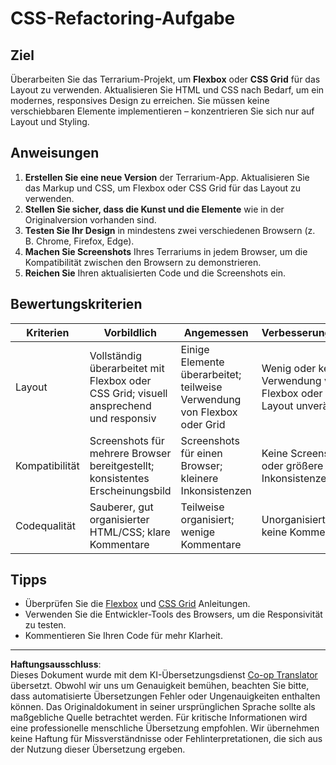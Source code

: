 <!--
CO_OP_TRANSLATOR_METADATA:
{
  "original_hash": "a212cc22a18eddf9046b7a16dfbafd8b",
  "translation_date": "2025-10-03T08:31:45+00:00",
  "source_file": "3-terrarium/2-intro-to-css/assignment.md",
  "language_code": "de"
}
-->
# CSS-Refactoring-Aufgabe

## Ziel

Überarbeiten Sie das Terrarium-Projekt, um **Flexbox** oder **CSS Grid** für das Layout zu verwenden. Aktualisieren Sie HTML und CSS nach Bedarf, um ein modernes, responsives Design zu erreichen. Sie müssen keine verschiebbaren Elemente implementieren – konzentrieren Sie sich nur auf Layout und Styling.

## Anweisungen

1. **Erstellen Sie eine neue Version** der Terrarium-App. Aktualisieren Sie das Markup und CSS, um Flexbox oder CSS Grid für das Layout zu verwenden.
2. **Stellen Sie sicher, dass die Kunst und die Elemente** wie in der Originalversion vorhanden sind.
3. **Testen Sie Ihr Design** in mindestens zwei verschiedenen Browsern (z. B. Chrome, Firefox, Edge).
4. **Machen Sie Screenshots** Ihres Terrariums in jedem Browser, um die Kompatibilität zwischen den Browsern zu demonstrieren.
5. **Reichen Sie** Ihren aktualisierten Code und die Screenshots ein.

## Bewertungskriterien

| Kriterien   | Vorbildlich                                                              | Angemessen                            | Verbesserungswürdig                    |
|-------------|--------------------------------------------------------------------------|---------------------------------------|----------------------------------------|
| Layout      | Vollständig überarbeitet mit Flexbox oder CSS Grid; visuell ansprechend und responsiv | Einige Elemente überarbeitet; teilweise Verwendung von Flexbox oder Grid | Wenig oder keine Verwendung von Flexbox oder Grid; Layout unverändert |
| Kompatibilität | Screenshots für mehrere Browser bereitgestellt; konsistentes Erscheinungsbild | Screenshots für einen Browser; kleinere Inkonsistenzen | Keine Screenshots oder größere Inkonsistenzen |
| Codequalität | Sauberer, gut organisierter HTML/CSS; klare Kommentare                  | Teilweise organisiert; wenige Kommentare | Unorganisierter Code; keine Kommentare |

## Tipps

- Überprüfen Sie die [Flexbox](https://css-tricks.com/snippets/css/a-guide-to-flexbox/) und [CSS Grid](https://css-tricks.com/snippets/css/complete-guide-grid/) Anleitungen.
- Verwenden Sie die Entwickler-Tools des Browsers, um die Responsivität zu testen.
- Kommentieren Sie Ihren Code für mehr Klarheit.

---

**Haftungsausschluss**:  
Dieses Dokument wurde mit dem KI-Übersetzungsdienst [Co-op Translator](https://github.com/Azure/co-op-translator) übersetzt. Obwohl wir uns um Genauigkeit bemühen, beachten Sie bitte, dass automatisierte Übersetzungen Fehler oder Ungenauigkeiten enthalten können. Das Originaldokument in seiner ursprünglichen Sprache sollte als maßgebliche Quelle betrachtet werden. Für kritische Informationen wird eine professionelle menschliche Übersetzung empfohlen. Wir übernehmen keine Haftung für Missverständnisse oder Fehlinterpretationen, die sich aus der Nutzung dieser Übersetzung ergeben.
